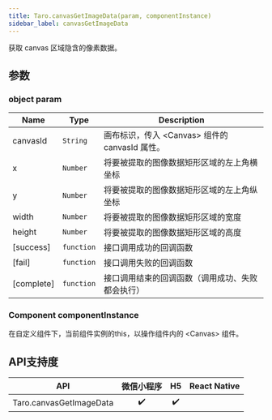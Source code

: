 ```yaml
---
title: Taro.canvasGetImageData(param, componentInstance)
sidebar_label: canvasGetImageData
---
```


获取 canvas 区域隐含的像素数据。

## 参数

### object param

| Name | Type | Description |
| --- | --- | --- |
| canvasId | <code>String</code> | 画布标识，传入 &lt;Canvas&gt; 组件的 canvasId 属性。 |
| x | <code>Number</code> | 将要被提取的图像数据矩形区域的左上角横坐标 |
| y | <code>Number</code> | 将要被提取的图像数据矩形区域的左上角纵坐标 |
| width | <code>Number</code> | 将要被提取的图像数据矩形区域的宽度 |
| height | <code>Number</code> | 将要被提取的图像数据矩形区域的高度 |
| [success] | <code>function</code> | 接口调用成功的回调函数 |
| [fail] | <code>function</code> | 接口调用失败的回调函数 |
| [complete] | <code>function</code> | 接口调用结束的回调函数（调用成功、失败都会执行） |

### Component componentInstance

在自定义组件下，当前组件实例的this，以操作组件内的 &lt;Canvas&gt; 组件。

## API支持度


| API | 微信小程序 | H5 | React Native |
| :-: | :-: | :-: | :-: |
| Taro.canvasGetImageData | ✔️ | ✔️ |  |

